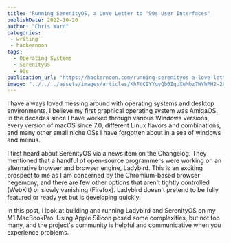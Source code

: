```yaml
---
title: "Running SerenityOS, a Love Letter to '90s User Interfaces"
publishDate: 2022-10-20
author: "Chris Ward"
categories:
 - writing
 - hackernoon
tags:
  - Operating Systems
  - SerenityOS
  - 90s
publication_url: "https://hackernoon.com/running-serenityos-a-love-letter-to-90s-user-interfaces"
image: "../../../assets/images/articles/KhFtC9YYgyQb0IquXuMbz7WYhPH2-26937di.jpeg"
---
```

I have always loved messing around with operating systems and desktop environments. I believe my first graphical operating system was AmigaOS. In the decades since I have worked through various Windows versions, every version of macOS since 7.0, different Linux flavors and combinations, and many other small niche OSs I have forgotten about in a sea of windows and menus.

I first heard about SerenityOS via a news item on the Changelog. They mentioned that a handful of open-source programmers were working on an alternative browser and browser engine, Ladybird. This is an exciting prospect to me as I am concerned by the Chromium-based browser hegemony, and there are few other options that aren't tightly controlled (WebKit) or slowly vanishing (Firefox). Ladybird doesn't pretend to be fully featured or ready yet but is developing quickly.

In this post, I look at building and running Ladybird and SerenityOS on my M1 MacBookPro. Using Apple Silicon posed some complexities, but not too many, and the project's community is helpful and communicative when you experience problems.